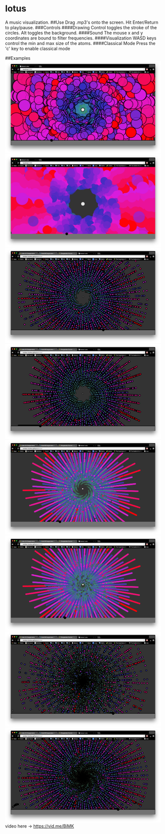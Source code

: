 # lotus
A music visualization.
##Use
Drag .mp3's onto the screen. Hit Enter/Return to play/pause.
###Controls
####Drawing
Control toggles the stroke of the circles.
Alt toggles the background.
####Sound
The mouse x and y coordinates are bound to filter frequencies.
####Visualization
WASD keys control the min and max size of the atoms.
####Classical Mode
Press the 'c' key to enable classical mode

##Examples
![alt text](https://raw.githubusercontent.com/Andrew-Burkus/lotus/gh-pages/img/one.png)
![alt text](https://raw.githubusercontent.com/Andrew-Burkus/lotus/gh-pages/img/two.png)
![alt text](https://raw.githubusercontent.com/Andrew-Burkus/lotus/gh-pages/img/three.png)
![alt text](https://raw.githubusercontent.com/Andrew-Burkus/lotus/gh-pages/img/four.png)
![alt text](https://raw.githubusercontent.com/Andrew-Burkus/lotus/gh-pages/img/five.png)
![alt text](https://raw.githubusercontent.com/Andrew-Burkus/lotus/gh-pages/img/six.png)
![alt text](https://raw.githubusercontent.com/Andrew-Burkus/lotus/gh-pages/img/seven.png)
![alt text](https://raw.githubusercontent.com/Andrew-Burkus/lotus/gh-pages/img/eight.png)
video here -> https://vid.me/BiMK
